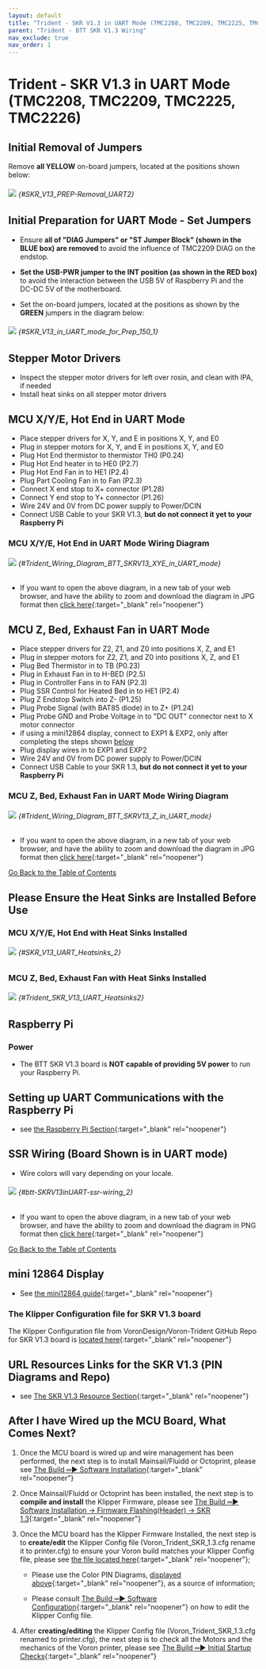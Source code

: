 ```yaml
---
layout: default
title: "Trident - SKR V1.3 in UART Mode (TMC2208, TMC2209, TMC2225, TMC2226)"
parent: "Trident - BTT SKR V1.3 Wiring"
nav_exclude: true
nav_order: 1
---
```


# Trident - SKR V1.3 in UART Mode (TMC2208, TMC2209, TMC2225, TMC2226)

## Initial Removal of Jumpers

Remove **all <span class="color-blind-yellow">YELLOW</span>** on-board jumpers, located at the positions shown below:

###### ![](./images/SKR_V1.3_PREP-Removal_150.png) {#SKR_V13_PREP-Removal_UART2}

## Initial Preparation for UART Mode - Set Jumpers

* Ensure **all of "DIAG Jumpers" or "ST Jumper Block" (shown in the <span class="color-blind-blue">BLUE box</span>) are removed** to avoid the influence of TMC2209 DIAG on the endstop.

* **Set the USB-PWR jumper to the INT position (as shown in the <span class="color-blind-red">RED box</span>)** to avoid the interaction between the USB 5V of Raspberry Pi and the DC-DC 5V of the motherboard.

* Set the on-board jumpers, located at the positions as shown by the **<span class="color-blind-green">GREEN</span>** jumpers in the diagram below:

###### ![](./images/SKR_V1.3_in_UART_mode_PREP_150.png) {#SKR_V13_in_UART_mode_for_Prep_150_1}

## Stepper Motor Drivers
* Inspect the stepper motor drivers for left over rosin, and clean with IPA, if needed
* Install heat sinks on all stepper motor drivers

## MCU X/Y/E, Hot End in UART Mode

* Place stepper drivers for X, Y, and E in positions X, Y, and E0
* Plug in stepper motors for X, Y, and E in positions X, Y, and E0
* Plug Hot End thermistor to thermistor TH0 (P0.24)
* Plug Hot End heater in to HE0 (P2.7)
* Plug Hot End Fan in to HE1 (P2.4)
* Plug Part Cooling Fan in to Fan (P2.3)
* Connect X end stop to X+ connector (P1.28)
* Connect Y end stop to Y+ connector (P1.26)
* Wire 24V and 0V from DC power supply to Power/DCIN
* Connect USB Cable to your SKR V1.3, **but do not connect it yet to your Raspberry Pi**

### MCU X/Y/E, Hot End in UART Mode Wiring Diagram

###### ![](./images/Trident_Wiring_Diagram_BTT_SKRV1.3_XYE_in_UART_mode_150.jpg) {#Trident_Wiring_Diagram_BTT_SKRV13_XYE_in_UART_mode}

* <span class="fs_percent_110">If you want to open the above diagram, in a new tab of your web browser, and have the ability to zoom and download the diagram in JPG format then [click here](./images/Trident_Wiring_Diagram_BTT_SKRV1.3_XYE_in_UART_mode_150.jpg){:target="_blank" rel="noopener"}</span>

## MCU Z, Bed, Exhaust Fan in UART Mode

* Place stepper drivers for Z2, Z1, and Z0 into positions X, Z, and E1
* Plug in stepper motors for Z2, Z1, and Z0 into positions X, Z, and E1
* Plug Bed Thermistor in to TB (P0.23)
* Plug in Exhaust Fan in to H-BED (P2.5)
* Plug in Controller Fans in to FAN (P2.3)
* Plug SSR Control for Heated Bed in to HE1 (P2.4)
* Plug Z Endstop Switch into Z- (P1.25)
* Plug Probe Signal (with BAT85 diode) in to Z+ (P1.24)
* Plug Probe GND and Probe Voltage in to "DC OUT" connector next to X motor connector
* if using a mini12864 display, connect to EXP1 & EXP2, only after completing the steps shown [below](#mini-12864-display)
* Plug display wires in to EXP1 and EXP2
* Wire 24V and 0V from DC power supply to Power/DCIN
* Connect USB Cable to your SKR 1.3, **but do not connect it yet to your Raspberry Pi**

### MCU Z, Bed, Exhaust Fan in UART Mode Wiring Diagram

###### ![](./images/Trident_Wiring_Diagram_BTT_SKRV1.3_Z_in_UART_mode_150.jpg) {#Trident_Wiring_Diagram_BTT_SKRV13_Z_in_UART_mode}

* <span class="fs_percent_110">If you want to open the above diagram, in a new tab of your web browser, and have the ability to zoom and download the diagram in JPG format then [click here](./images/Trident_Wiring_Diagram_BTT_SKRV1.3_Z_in_UART_mode_150.jpg){:target="_blank" rel="noopener"}</span>

[Go Back to the Table of Contents](./tri_skr_v13#table-of-contents)

## Please Ensure the Heat Sinks are Installed Before Use

### MCU X/Y/E, Hot End with Heat Sinks Installed

###### ![](./images/SKR_V1.3_in_UART_mode_Heatsinks1_150.png) {#SKR_V13_UART_Heatsinks_2}

### MCU Z, Bed, Exhaust Fan with Heat Sinks Installed

###### ![](./images/Trident_SKR_V1.3_in_UART_Mode_Heatsinks2_150.png) {#Trident_SKR_V13_UART_Heatsinks2}

## Raspberry Pi

### Power
* The BTT SKR V1.3 board is **NOT capable of providing 5V power** to run your Raspberry Pi.

## Setting up UART Communications with the Raspberry Pi

* see [the Raspberry Pi Section](./skrv13_RaspberryPi#raspberry-pi){:target="_blank" rel="noopener"}

## SSR Wiring (Board Shown is in UART mode)

* Wire colors will vary depending on your locale.

###### ![](./images/btt-SKRV1.3inUART-ssr-wiring.png) {#btt-SKRV13inUART-ssr-wiring_2}

* If you want to open the above diagram, in a new tab of your web browser, and have the ability to zoom and download the diagram in PNG format then [click here](./images/btt-SKRV1.3inUART-ssr-wiring.png){:target="_blank" rel="noopener"}

[Go Back to the Table of Contents](./tri_skr_v13#table-of-contents)

## mini 12864 Display

* See [the mini12864 guide](./mini12864_klipper_guide#mini12864-klipper-guide){:target="_blank" rel="noopener"}

### The Klipper Configuration file for SKR V1.3 board

The Klipper Configuration file from VoronDesign/Voron-Trident GitHub Repo for SKR V1.3 board is [located here](https://raw.githubusercontent.com/VoronDesign/Voron-Trident/main/Firmware/Voron_Trident_SKR_1.3.cfg){:target="_blank" rel="noopener"}

## URL Resources Links for the SKR V1.3 (PIN Diagrams and Repo)

* see [The SKR V1.3 Resource Section](./skr_v13_Resources#color-pin-diagram-for-skr-v13){:target="_blank" rel="noopener"}

## After I have Wired up the MCU Board, What Comes Next?

1. Once the MCU board is wired up and wire management has been performed, the next step is to install Mainsail/Fluidd or Octoprint, please see [The Build ═► Software Installation](../../build/software/index#software-installation){:target="_blank" rel="noopener"}

2. Once Mainsail/Fluidd or Octoprint has been installed, the next step is to **compile and install** the Klipper Firmware, please see [The Build ═► Software Installation -> Firmware Flashing(Header) -> SKR 1.3](../../build/software/skr13_klipper#skr-1314-klipper-firmware){:target="_blank" rel="noopener"}

3. Once the MCU board has the Klipper Firmware Installed, the next step is to **create/edit** the Klipper Config file (Voron_Trident_SKR_1.3.cfg rename it to printer.cfg) to ensure your Voron build matches your Klipper Config file, please see [the file located here](https://raw.githubusercontent.com/VoronDesign/Voron-Trident/main/Firmware/Voron_Trident_SKR_1.3.cfg){:target="_blank" rel="noopener"};

    * Please use the Color PIN Diagrams, [displayed above](./skr_v13_Resources#SKRV13_Colored_PIN_Diagram){:target="_blank" rel="noopener"}, as a source of information;

    * Please consult [The Build ═► Software Configuration](../../build/software/configuration#software-configuration){:target="_blank" rel="noopener"} on how to edit the Klipper Config file.

4. After **creating/editing** the Klipper Config file (Voron_Trident_SKR_1.3.cfg renamed to printer.cfg), the next step is to check all the Motors and the mechanics of the Voron printer, please see [The Build ═► Initial Startup Checks](../../build/startup/index#initial-startup-checks){:target="_blank" rel="noopener"}
